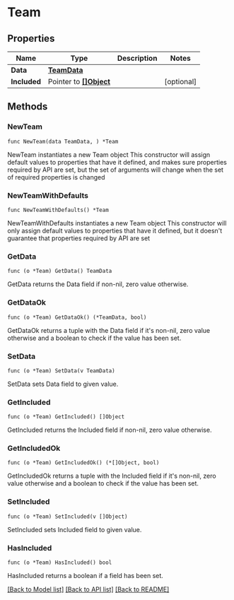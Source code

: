 # Team

## Properties

Name | Type | Description | Notes
------------ | ------------- | ------------- | -------------
**Data** | [**TeamData**](TeamData.md) |  | 
**Included** | Pointer to [**[]Object**](Object.md) |  | [optional] 

## Methods

### NewTeam

`func NewTeam(data TeamData, ) *Team`

NewTeam instantiates a new Team object
This constructor will assign default values to properties that have it defined,
and makes sure properties required by API are set, but the set of arguments
will change when the set of required properties is changed

### NewTeamWithDefaults

`func NewTeamWithDefaults() *Team`

NewTeamWithDefaults instantiates a new Team object
This constructor will only assign default values to properties that have it defined,
but it doesn't guarantee that properties required by API are set

### GetData

`func (o *Team) GetData() TeamData`

GetData returns the Data field if non-nil, zero value otherwise.

### GetDataOk

`func (o *Team) GetDataOk() (*TeamData, bool)`

GetDataOk returns a tuple with the Data field if it's non-nil, zero value otherwise
and a boolean to check if the value has been set.

### SetData

`func (o *Team) SetData(v TeamData)`

SetData sets Data field to given value.


### GetIncluded

`func (o *Team) GetIncluded() []Object`

GetIncluded returns the Included field if non-nil, zero value otherwise.

### GetIncludedOk

`func (o *Team) GetIncludedOk() (*[]Object, bool)`

GetIncludedOk returns a tuple with the Included field if it's non-nil, zero value otherwise
and a boolean to check if the value has been set.

### SetIncluded

`func (o *Team) SetIncluded(v []Object)`

SetIncluded sets Included field to given value.

### HasIncluded

`func (o *Team) HasIncluded() bool`

HasIncluded returns a boolean if a field has been set.


[[Back to Model list]](../README.md#documentation-for-models) [[Back to API list]](../README.md#documentation-for-api-endpoints) [[Back to README]](../README.md)


